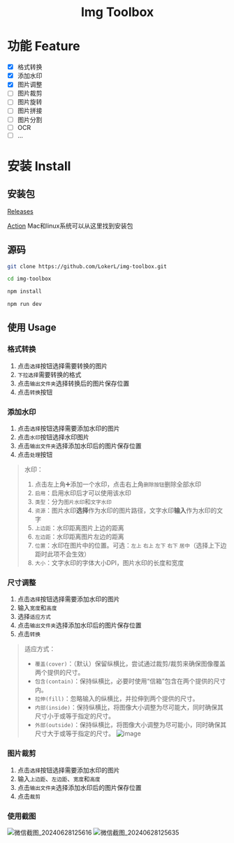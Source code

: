 <div align="center">
  <h1>Img Toolbox</h1>
</div>

# 功能 Feature

- [x] 格式转换
- [x] 添加水印
- [x] 图片调整
- [ ] 图片裁剪
- [ ] 图片旋转
- [ ] 图片拼接
- [ ] 图片分割
- [ ] OCR
- [ ] ...

# 安装 Install

## 安装包

[Releases](https://github.com/LokerL/img-toolbox/releases)

[Action](https://github.com/LokerL/img-toolbox/actions) Mac和linux系统可以从这里找到安装包

## 源码

```bash
git clone https://github.com/LokerL/img-toolbox.git

cd img-toolbox

npm install

npm run dev
```

## 使用 Usage

### 格式转换

1. 点击`选择`按钮选择需要转换的图片
2. `下拉选择`需要转换的格式
3. 点击`输出文件夹`选择转换后的图片保存位置
4. 点击`转换`按钮

### 添加水印

1. 点击`选择`按钮选择需要添加水印的图片
2. 点击`水印`按钮选择水印图片
3. 点击`输出文件夹`选择添加水印后的图片保存位置
4. 点击`处理`按钮

> 水印：
> 1. 点击左上角➕添加一个水印，点击右上角`删除按钮`删除全部水印
> 2. `启用`：启用水印后才可以使用该水印
> 3. `类型`：分为`图片水印`和`文字水印`
> 4. `资源`：图片水印**选择**作为水印的图片路径，文字水印**输入**作为水印的文字
> 5. `上边距`：水印距离图片上边的距离
> 6. `左边距`：水印距离图片左边的距离
> 7. `位置`：水印在图片中的位置。可选：`左上` `右上` `左下` `右下` `居中`（选择上下边距时此项不会生效）
> 8. `大小`：文字水印的字体大小DPI，图片水印的长度和宽度

### 尺寸调整

1. 点击`选择`按钮选择需要添加水印的图片
2. 输入`宽度`和`高度`
3. 选择`适应方式`
4. 点击`输出文件夹`选择添加水印后的图片保存位置
5. 点击`转换`

> 适应方式：
> - `覆盖(cover)`：（默认）保留纵横比，尝试通过裁剪/裁剪来确保图像覆盖两个提供的尺寸。
> - `包含(contain)`：保持纵横比，必要时使用“信箱”包含在两个提供的尺寸内。
> - `拉伸(fill)`：忽略输入的纵横比，并拉伸到两个提供的尺寸。
> - `内部(inside)`：保持纵横比，将图像大小调整为尽可能大，同时确保其尺寸小于或等于指定的尺寸。
> - `外部(outside)`：保持纵横比，将图像大小调整为尽可能小，同时确保其尺寸大于或等于指定的尺寸。
![image](https://github.com/user-attachments/assets/ad39c6ab-7457-45ac-a4c9-bf86c08c990b)

### 图片裁剪

1. 点击`选择`按钮选择需要添加水印的图片
2. 输入`上边距`、`左边距`、`宽度`和`高度`
4. 点击`输出文件夹`选择添加水印后的图片保存位置
5. 点击`裁剪`

### 使用截图
![微信截图_20240628125616](https://github.com/LokerL/img-toolbox/assets/44148627/076bb40e-37e6-4348-830e-14459b286cbb)
![微信截图_20240628125635](https://github.com/LokerL/img-toolbox/assets/44148627/0254abda-b50d-4482-adcf-f0f1dbfe69ad)


